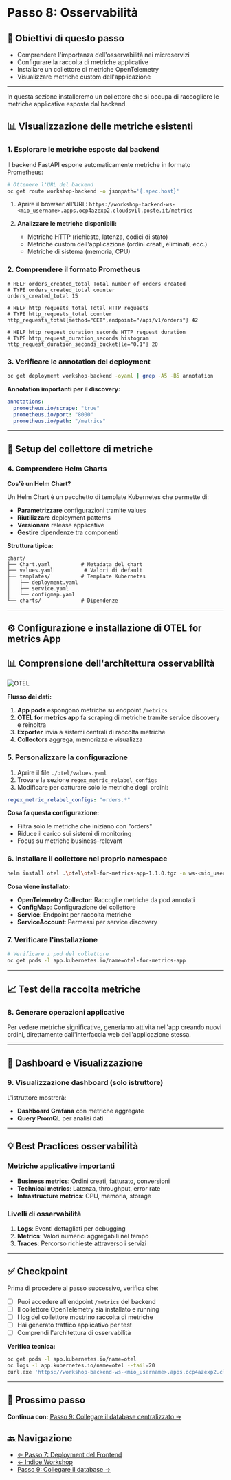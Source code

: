 # Passo 8: Osservabilità

## 🎯 Obiettivi di questo passo

- Comprendere l'importanza dell'osservabilità nei microservizi
- Configurare la raccolta di metriche applicative
- Installare un collettore di metriche OpenTelemetry
- Visualizzare metriche custom dell'applicazione

---

In questa sezione installeremo un collettore che si occupa di raccogliere le metriche applicative esposte dal backend.

## 📊 Visualizzazione delle metriche esistenti

### 1. Esplorare le metriche esposte dal backend

Il backend FastAPI espone automaticamente metriche in formato Prometheus:

```bash
# Ottenere l'URL del backend
oc get route workshop-backend -o jsonpath='{.spec.host}'
```

1. Aprire il browser all'URL: `https://workshop-backend-ws-<mio_username>.apps.ocp4azexp2.cloudsvil.poste.it/metrics`

2. **Analizzare le metriche disponibili:**
   - Metriche HTTP (richieste, latenza, codici di stato)
   - Metriche custom dell'applicazione (ordini creati, eliminati, ecc.)
   - Metriche di sistema (memoria, CPU)

### 2. Comprendere il formato Prometheus

```
# HELP orders_created_total Total number of orders created
# TYPE orders_created_total counter
orders_created_total 15

# HELP http_requests_total Total HTTP requests
# TYPE http_requests_total counter  
http_requests_total{method="GET",endpoint="/api/v1/orders"} 42

# HELP http_request_duration_seconds HTTP request duration
# TYPE http_request_duration_seconds histogram
http_request_duration_seconds_bucket{le="0.1"} 20
```

### 3. Verificare le annotation del deployment

```bash
oc get deployment workshop-backend -oyaml | grep -A5 -B5 annotation
```

**Annotation importanti per il discovery:**
```yaml
annotations:
  prometheus.io/scrape: "true"
  prometheus.io/port: "8000"  
  prometheus.io/path: "/metrics"
```

---

## 🔧 Setup del collettore di metriche

### 4. Comprendere Helm Charts

**Cos'è un Helm Chart?**

Un Helm Chart è un pacchetto di template Kubernetes che permette di:
- **Parametrizzare** configurazioni tramite values
- **Riutilizzare** deployment patterns
- **Versionare** release applicative
- **Gestire** dipendenze tra componenti

**Struttura tipica:**
```
chart/
├── Chart.yaml          # Metadata del chart
├── values.yaml          # Valori di default
├── templates/          # Template Kubernetes
│   ├── deployment.yaml
│   ├── service.yaml
│   └── configmap.yaml
└── charts/             # Dipendenze
```

---

## ⚙️ Configurazione e installazione di OTEL for metrics App

## 📊 Comprensione dell'architettura osservabilità

![OTEL](../imgs/architecture-with-router.png)

**Flusso dei dati:**
1. **App pods** espongono metriche su endpoint `/metrics`
2. **OTEL for metrics app** fa scraping di metriche tramite service discovery e reinoltra
3. **Exporter** invia a sistemi centrali di raccolta metriche
4. **Collectors** aggrega, memorizza e visualizza

### 5. Personalizzare la configurazione

1. Aprire il file `./otel/values.yaml`
2. Trovare la sezione `regex_metric_relabel_configs`
3. Modificare per catturare solo le metriche degli ordini:

```yaml
regex_metric_relabel_configs: "orders.*"
```

**Cosa fa questa configurazione:**
- Filtra solo le metriche che iniziano con "orders"
- Riduce il carico sui sistemi di monitoring
- Focus su metriche business-relevant

### 6. Installare il collettore nel proprio namespace

```bash
helm install otel .\otel\otel-for-metrics-app-1.1.0.tgz -n ws-<mio_username> -f .\otel\values.yaml
```

**Cosa viene installato:**
- **OpenTelemetry Collector**: Raccoglie metriche da pod annotati
- **ConfigMap**: Configurazione del collettore
- **Service**: Endpoint per raccolta metriche
- **ServiceAccount**: Permessi per service discovery

### 7. Verificare l'installazione

```bash
# Verificare i pod del collettore
oc get pods -l app.kubernetes.io/name=otel-for-metrics-app
```

---

## 📈 Test della raccolta metriche

### 8. Generare operazioni applicative

Per vedere metriche significative, generiamo attività nell'app creando nuovi ordini, direttamente dall'interfaccia web dell'applicazione stessa.

---

## 🎯 Dashboard e Visualizzazione

### 9. Visualizzazione dashboard (**solo istruttore**)

L'istruttore mostrerà:
- **Dashboard Grafana** con metriche aggregate
- **Query PromQL** per analisi dati

---

## 💡 Best Practices osservabilità

### Metriche applicative importanti

- **Business metrics**: Ordini creati, fatturato, conversioni
- **Technical metrics**: Latenza, throughput, error rate  
- **Infrastructure metrics**: CPU, memoria, storage

### Livelli di osservabilità

1. **Logs**: Eventi dettagliati per debugging
2. **Metrics**: Valori numerici aggregabili nel tempo
3. **Traces**: Percorso richieste attraverso i servizi

---

## ✅ Checkpoint

Prima di procedere al passo successivo, verifica che:

- [ ] Puoi accedere all'endpoint `/metrics` del backend
- [ ] Il collettore OpenTelemetry sia installato e running
- [ ] I log del collettore mostrino raccolta di metriche
- [ ] Hai generato traffico applicativo per test
- [ ] Comprendi l'architettura di osservabilità

**Verifica tecnica:**
```bash
oc get pods -l app.kubernetes.io/name=otel
oc logs -l app.kubernetes.io/name=otel --tail=20
curl.exe 'https://workshop-backend-ws-<mio_username>.apps.ocp4azexp2.cloudsvil.poste.it/metrics' | grep orders
```

---

## 🚀 Prossimo passo

**Continua con:** [Passo 9: Collegare il database centralizzato →](./passo-9-database-switch.md)

## 🔙 Navigazione

- [← Passo 7: Deployment del Frontend](./passo-7-frontend.md)
- [← Indice Workshop](./README.md)
- [Passo 9: Collegare il database →](./passo-9-database-switch.md)
